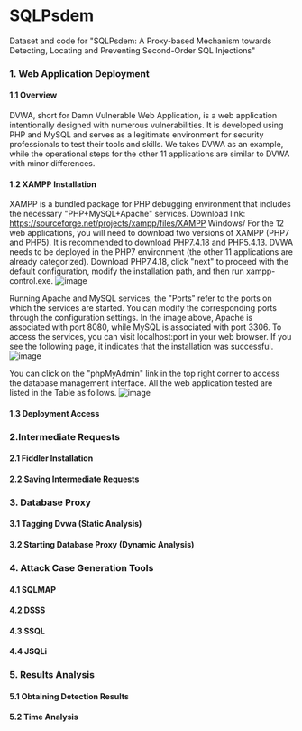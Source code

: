 # SQLPsdem
Dataset and code for "SQLPsdem: A Proxy-based Mechanism towards Detecting, Locating and Preventing Second-Order SQL Injections"

###  1. Web Application Deployment
   #### 1.1 Overview
DVWA, short for Damn Vulnerable Web Application, is a web application intentionally designed with numerous vulnerabilities. It is developed using PHP and MySQL and serves as a legitimate environment for security professionals to test their tools and skills. We takes DVWA as an example, while the operational steps for the other 11 applications are similar to DVWA with minor differences.
   
   #### 1.2 XAMPP Installation 
XAMPP is a bundled package for PHP debugging environment that includes the necessary "PHP+MySQL+Apache" services.
Download link: https://sourceforge.net/projects/xampp/files/XAMPP Windows/
For the 12 web applications, you will need to download two versions of XAMPP (PHP7 and PHP5). It is recommended to download PHP7.4.18 and PHP5.4.13.
DVWA needs to be deployed in the PHP7 environment (the other 11 applications are already categorized). Download PHP7.4.18, click "next" to proceed with the default configuration, modify the installation path, and then run xampp-control.exe.
   ![image](https://github.com/KLSEHB/SQLPsdem/assets/142284636/8402edd1-b144-4ce4-9c7d-93adc44db1f3)

Running Apache and MySQL services, the "Ports" refer to the ports on which the services are started. You can modify the corresponding ports through the configuration settings. In the image above, Apache is associated with port 8080, while MySQL is associated with port 3306. To access the services, you can visit localhost:port in your web browser. If you see the following page, it indicates that the installation was successful.
![image](https://github.com/KLSEHB/SQLPsdem/assets/142284636/40717b44-1d80-4490-b2d3-1498f8457ec9)

You can click on the "phpMyAdmin" link in the top right corner to access the database management interface. All the web application tested are listed in the Table as follows. 
![image](https://github.com/KLSEHB/SQLPsdem/assets/142284636/f81beade-e589-4402-932f-b91f433368c8)

   #### 1.3 Deployment Access

   
###  2.Intermediate Requests 
   #### 2.1 Fiddler Installation
   
   #### 2.2 Saving Intermediate Requests
   
###  3. Database Proxy
   #### 3.1 Tagging Dvwa (Static Analysis) 
   
   #### 3.2 Starting Database Proxy (Dynamic Analysis)
   
###  4. Attack Case Generation Tools
   #### 4.1 SQLMAP
   
   #### 4.2 DSSS
   
   #### 4.3 SSQL
   
   #### 4.4 JSQLi
   
###  5. Results Analysis
   #### 5.1 Obtaining Detection Results
   
   #### 5.2 Time Analysis
